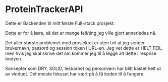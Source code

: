 # ProteinTrackerAPI

Dette er Backenden til mitt første Full-stack prosjekt.

Dette er for å lære, så det er mange feil/ting jeg ville gjort annerledes nå.

Det aller største problemet med prosjektet er uten tvil at jeg sender brukernavn, passord og session token i URL-en. Jeg vet dette er HELT FEIL, men hvis jeg skal skrive det om kommer jeg til å legge alt dette i respnse bodyen.

Konsepter som DRY, SOLID, lesbarhet og personvern har blitt kastet helt ut av vinduet. Det eneste fokuset har vært på å få koden til å fungere.
